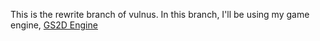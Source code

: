 This is the rewrite branch of vulnus.
In this branch, I'll be using my game engine, [GS2D Engine](https://github.com/murilobnt/gs2d_engine)
